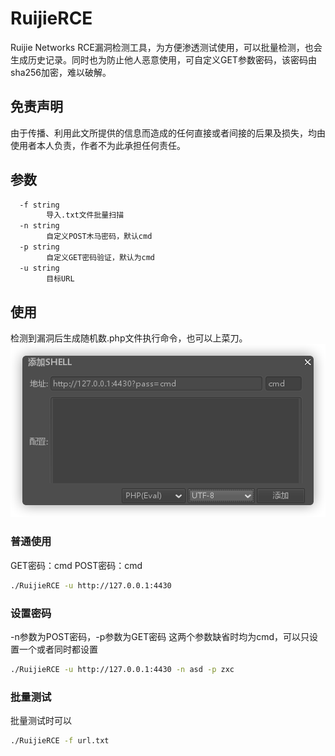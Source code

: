 # RuijieRCE

Ruijie Networks RCE漏洞检测工具，为方便渗透测试使用，可以批量检测，也会生成历史记录。同时也为防止他人恶意使用，可自定义GET参数密码，该密码由sha256加密，难以破解。

## 免责声明
由于传播、利用此文所提供的信息而造成的任何直接或者间接的后果及损失，均由使用者本人负责，作者不为此承担任何责任。

## 参数
```bash
  -f string
    	导入.txt文件批量扫描
  -n string
    	自定义POST木马密码，默认cmd
  -p string
    	自定义GET密码验证，默认为cmd
  -u string
    	目标URL
```

## 使用
检测到漏洞后生成随机数.php文件执行命令，也可以上菜刀。
![](./cknife.png)


### 普通使用
GET密码：cmd
POST密码：cmd
```bash
./RuijieRCE -u http://127.0.0.1:4430
```

### 设置密码
-n参数为POST密码，-p参数为GET密码
这两个参数缺省时均为cmd，可以只设置一个或者同时都设置
```bash
./RuijieRCE -u http://127.0.0.1:4430 -n asd -p zxc
```

### 批量测试
批量测试时可以
```bash
./RuijieRCE -f url.txt
```